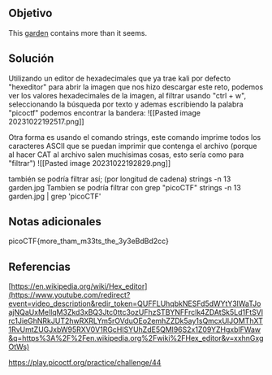 ## Objetivo
This [garden](https://jupiter.challenges.picoctf.org/static/d0e1ffb10fc0017c6a82c57900f3ffe3/garden.jpg) contains more than it seems.

## Solución 
Utilizando un editor de hexadecimales que ya trae kali por defecto "hexeditor" para abrir la imagen que nos hizo descargar este reto, podemos ver los valores hexadecimales de la imagen, al filtrar usando "ctrl + w", seleccionando la búsqueda por texto y ademas escribiendo la palabra "picoctf" podemos encontrar la bandera:
![[Pasted image 20231022192517.png]]


Otra forma es usando el comando strings, este comando imprime todos los caracteres ASCII que se puedan imprimir que contenga el archivo (porque al hacer CAT al archivo salen muchisimas cosas, esto sería como para "filtrar")
![[Pasted image 20231022192829.png]]

también se podría filtrar así; (por longitud de cadena)
strings -n 13 garden.jpg
Tambien se podría filtrar con grep "picoCTF"
strings -n 13 garden.jpg | grep 'picoCTF'
## Notas adicionales
picoCTF{more_tham_m33ts_the_3y3eBdBd2cc}
## Referencias
[https://en.wikipedia.org/wiki/Hex_editor](https://www.youtube.com/redirect?event=video_description&redir_token=QUFFLUhqbkNESFd5dWYtY3lWaTJoajNQaUxMellqM3Zkd3xBQ3Jtc0ttc3ozUFhzSTBYNFFrclk4ZDAtSk5Ld1FtSVlrc1JieGhNRkJUT2hwRXRLYm5rOVduOEo2emhZZDk5ay1sQmcxUlJOMThXT1RvUmtZUGJxbW95RXV0V1RGcHlSYUhZdE5QMl96S2x1Z09YZHgxblFWaw&q=https%3A%2F%2Fen.wikipedia.org%2Fwiki%2FHex_editor&v=xxhnGxgOtWs)

https://play.picoctf.org/practice/challenge/44